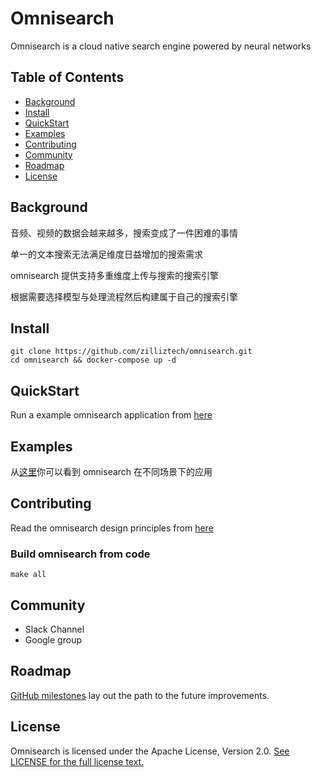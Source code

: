 # Omnisearch
Omnisearch is a cloud native search engine powered by neural networks

## Table of Contents

 - [Background](https://github.com/zilliztech/omnisearch#Background)
 - [Install](https://github.com/zilliztech/omnisearch#Install)
 - [QuickStart](https://github.com/zilliztech/omnisearch#QuickStart)
 - [Examples](https://github.com/zilliztech/omnisearch#Examples)
 - [Contributing](https://github.com/zilliztech/omnisearch#Contributing)
 - [Community](https://github.com/zilliztech/omnisearch#Community)
 - [Roadmap](https://github.com/zilliztech/omnisearch#Roadmap)
 - [License](https://github.com/zilliztech/omnisearch#License)
## Background
音频、视频的数据会越来越多，搜索变成了一件困难的事情

单一的文本搜索无法满足维度日益增加的搜索需求

omnisearch 提供支持多重维度上传与搜索的搜索引擎

根据需要选择模型与处理流程然后构建属于自己的搜索引擎
## Install

    git clone https://github.com/zilliztech/omnisearch.git
    cd omnisearch && docker-compose up -d

## QuickStart
Run a example omnisearch application from [here](https://github.com/zilliztech/omnisearch/tree/master/docs/quickstart)

## Examples
从[这里](https://github.com/zilliztech/omnisearch/tree/master/docs/example)你可以看到 omnisearch 在不同场景下的应用

## Contributing
Read the omnisearch design principles from [here](https://github.com/zilliztech/omnisearch/tree/master/docs/design-principles)
### Build omnisearch from code

    make all
## Community

 - Slack Channel
 - Google group

## Roadmap
[GitHub milestones](https://github.com/zilliztech/omnisearch/milestones) lay out the path to the future improvements.
## License
Omnisearch is licensed under the Apache License, Version 2.0. [See LICENSE for the full license text.](https://github.com/zilliztech/omnisearch/blob/master/LICENSE)
